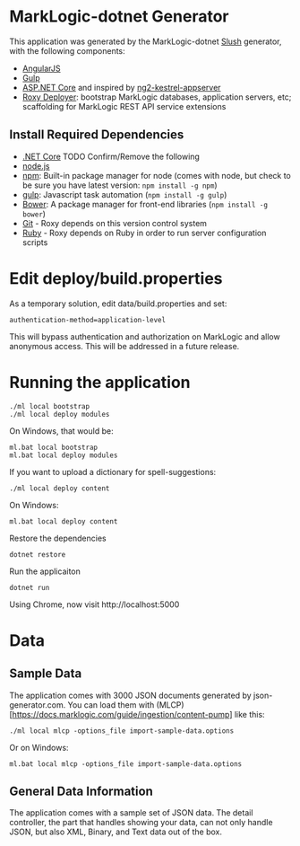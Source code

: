 # MarkLogic-dotnet Generator

This application was generated by the MarkLogic-dotnet [Slush](https://github.com/klei/slush) generator, with the following components:

- [AngularJS](https://angularjs.org/)
- [Gulp](http://gulpjs.com/)
- [ASP.NET Core](https://asp.net) and inspired by [ng2-kestrel-appserver](https://github.com/spboyer/ng2-kestrel-appserver)
- [Roxy Deployer](https://github.com/marklogic/roxy): bootstrap MarkLogic databases, application servers, etc; scaffolding for MarkLogic REST API service extensions

## Install Required Dependencies

- [.NET Core](https://www.microsoft.com/net/core)
TODO Confirm/Remove the following
- [node.js](http://nodejs.org/download/)
- [npm](https://www.npmjs.com/): Built-in package manager for node (comes with
  node, but check to be sure you have latest version: `npm install -g npm`)
- [gulp](http://gulpjs.com/): Javascript task automation (`npm install -g
  gulp`)
- [Bower](http://bower.io/): A package manager for front-end libraries (`npm
  install -g bower`)
- [Git](https://git-scm.com/) - Roxy depends on this version control system
- [Ruby](https://www.ruby-lang.org/en/documentation/installation/) - Roxy
  depends on Ruby in order to run server configuration scripts

# Edit deploy/build.properties

As a temporary solution, edit data/build.properties and set:

    authentication-method=application-level

This will bypass authentication and authorization on MarkLogic and allow anonymous access.  This will
be addressed in a future release.

# Running the application

    ./ml local bootstrap
    ./ml local deploy modules

On Windows, that would be:

    ml.bat local bootstrap
    ml.bat local deploy modules

If you want to upload a dictionary for spell-suggestions:

    ./ml local deploy content

On Windows:

    ml.bat local deploy content

Restore the dependencies

    dotnet restore

Run the applicaiton

    dotnet run

Using Chrome, now visit http://localhost:5000

# Data

## Sample Data

The application comes with 3000 JSON documents generated by json-generator.com.
You can load them with
(MLCP)[https://docs.marklogic.com/guide/ingestion/content-pump] like this:

    ./ml local mlcp -options_file import-sample-data.options

Or on Windows:

    ml.bat local mlcp -options_file import-sample-data.options

## General Data Information

The application comes with a sample set of JSON data. The detail controller,
the part that handles showing your data, can not only handle JSON, but also
XML, Binary, and Text data out of the box.
